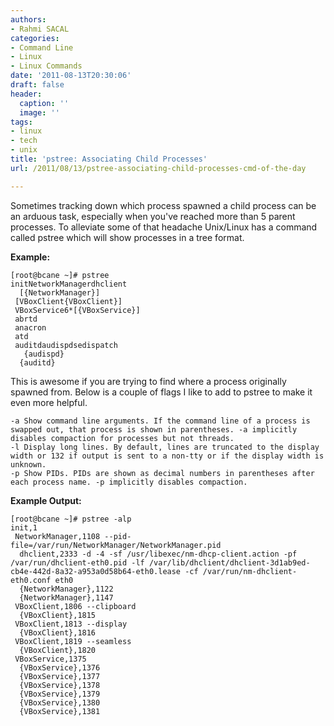 ```yaml
---
authors:
- Rahmi SACAL
categories:
- Command Line
- Linux
- Linux Commands
date: '2011-08-13T20:30:06'
draft: false
header:
  caption: ''
  image: ''
tags:
- linux
- tech
- unix
title: 'pstree: Associating Child Processes'
url: /2011/08/13/pstree-associating-child-processes-cmd-of-the-day

---
```


Sometimes tracking down which process spawned a child process can be an arduous task, especially when you've reached more than 5 parent processes. To alleviate some of that headache Unix/Linux has a command called pstree which will show processes in a tree format.

**Example:**

    [root@bcane ~]# pstree  
    initNetworkManagerdhclient  
      [{NetworkManager}]  
     [VBoxClient{VBoxClient}]  
     VBoxService6*[{VBoxService}]  
     abrtd  
     anacron  
     atd  
     auditdaudispdsedispatch  
       {audispd}  
      {auditd}

This is awesome if you are trying to find where a process originally spawned from. Below is a couple of flags I like to add to pstree to make it even more helpful.

    -a Show command line arguments. If the command line of a process is swapped out, that process is shown in parentheses. -a implicitly disables compaction for processes but not threads.
    -l Display long lines. By default, lines are truncated to the display width or 132 if output is sent to a non-tty or if the display width is unknown.
    -p Show PIDs. PIDs are shown as decimal numbers in parentheses after each process name. -p implicitly disables compaction.


**Example Output:**


    [root@bcane ~]# pstree -alp  
    init,1  
     NetworkManager,1108 --pid-file=/var/run/NetworkManager/NetworkManager.pid  
      dhclient,2333 -d -4 -sf /usr/libexec/nm-dhcp-client.action -pf /var/run/dhclient-eth0.pid -lf /var/lib/dhclient/dhclient-3d1ab9ed-cb4e-442d-8a32-a953a0d58b64-eth0.lease -cf /var/run/nm-dhclient-eth0.conf eth0  
      {NetworkManager},1122  
      {NetworkManager},1147  
     VBoxClient,1806 --clipboard  
      {VBoxClient},1815  
     VBoxClient,1813 --display  
      {VBoxClient},1816  
     VBoxClient,1819 --seamless  
      {VBoxClient},1820  
     VBoxService,1375  
      {VBoxService},1376  
      {VBoxService},1377  
      {VBoxService},1378  
      {VBoxService},1379  
      {VBoxService},1380  
      {VBoxService},1381  
  




